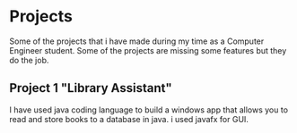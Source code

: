 # Projects
Some of the projects that i have made during my time as a Computer Engineer student. 
Some of the projects are missing some features but they do the job. 
## Project 1 "Library Assistant"
I have used java coding language to build a windows app that allows you to read and store books to a database in java. i used javafx for GUI. 

